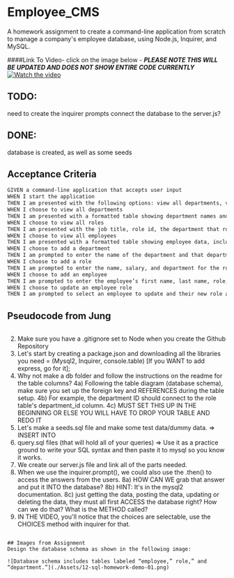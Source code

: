 # Employee_CMS

A homework assignment to create a command-line application from scratch to manage a company's employee database, using Node.js, Inquirer, and MySQL.

####Link To Video- click on the image below - ***PLEASE NOTE THIS WILL BE UPDATED AND DOES NOT SHOW ENTIRE CODE CURRENTLY***
[![Watch the video](https://avatars.githubusercontent.com/u/93955021?s=40&v=4)](https://drive.google.com/file/d/1J0-E41t6bWYNpEfrK4-XPptSFJt6QI1o/view?usp=sharing)



## TODO:
need to create the inquirer prompts
connect the database to the server.js?

## DONE:
database is created, as well as some seeds

## Acceptance Criteria

```md
GIVEN a command-line application that accepts user input
WHEN I start the application
THEN I am presented with the following options: view all departments, view all roles, view all employees, add a department, add a role, add an employee, and update an employee role
WHEN I choose to view all departments
THEN I am presented with a formatted table showing department names and department ids
WHEN I choose to view all roles
THEN I am presented with the job title, role id, the department that role belongs to, and the salary for that role
WHEN I choose to view all employees
THEN I am presented with a formatted table showing employee data, including employee ids, first names, last names, job titles, departments, salaries, and managers that the employees report to
WHEN I choose to add a department
THEN I am prompted to enter the name of the department and that department is added to the database
WHEN I choose to add a role
THEN I am prompted to enter the name, salary, and department for the role and that role is added to the database
WHEN I choose to add an employee
THEN I am prompted to enter the employee’s first name, last name, role, and manager, and that employee is added to the database
WHEN I choose to update an employee role
THEN I am prompted to select an employee to update and their new role and this information is updated in the database 
```

## Pseudocode from Jung
>```1) Start the Github repository
2) Make sure you have a .gitignore set to Node when you create the Github Repository
3) Let's start by creating a package.json and downloading all the libraries you need = (Mysql2, Inquirer, console.table) [If you WANT to add express, go for it];
4) Why not make a db folder and follow the instructions on the readme for the table columns?
    4a) Following the table diagram (database schema), make sure you set up the foreign key and REFERENCES during the table setup. 
    4b) For example, the department ID should connect to the role table's department_id column. 
    4c) MUST SET THIS UP IN THE BEGINNING OR ELSE YOU WILL HAVE TO DROP YOUR TABLE AND REDO IT
5) Let's make a seeds.sql file and make some test data/dummy data. => INSERT INTO
6) query.sql files (that will hold all of your queries) => Use it as a practice ground to write your SQL syntax and then paste it to mysql so you know it works. 
7) We create our server.js file and link all of the parts needed. 
8) When we use the inquirer.prompt(), we could also use the .then() to access the answers from the users. 
    8a) HOW CAN WE grab that answer and put it INTO the database? 
    8b) HINT: It's in the mysql2 documentation. 
    8c) just getting the data, posting the data, updating or deleting the data, they must all first ACCESS the database right? How can we do that? What is the METHOD called?
9) IN THE VIDEO, you'll notice that the choices are selectable, use the CHOICES method with inquirer for that. 
```

## Images from Assignment
Design the database schema as shown in the following image:

![Database schema includes tables labeled “employee,” role,” and “department.”](./Assets/12-sql-homework-demo-01.png)
